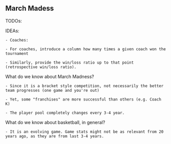 ## March Madess



TODOs:


IDEAs:

    - Coaches:

    - For coaches, introduce a column how many times a given coach won the tournament

    - Similarly, provide the win/loss ratio up to that point (retrospective win/loss ratio).


What do we know about March Madness?

    - Since it is a bracket style competition, not necessarily the better team progresses (one game and you're out)

    - Yet, some "franchises" are more successful than others (e.g. Coach K)

    - The player pool completely changes every 3-4 year.

What do we know about basketball, in general?

    - It is an evolving game. Game stats might not be as relevant from 20 years ago, as they are from last 3-4 years.
